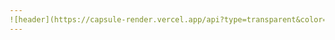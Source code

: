 ```yaml
---
![header](https://capsule-render.vercel.app/api?type=transparent&color=auto&height=200&section=header&text=SetUp%20Eggs&fontSize=70&fontColor=396992&animation=twinkling&desc=Hello%20capsule%20render&fontAlign=70)
---
```

